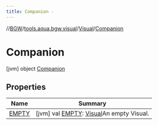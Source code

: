 ```yaml
---
title: Companion -
---
```

//[BGW](../../../../index.md)/[tools.aqua.bgw.visual](../../index.md)/[Visual](../index.md)/[Companion](index.md)



# Companion  
 [jvm] object [Companion](index.md)   


## Properties  
  
|  Name |  Summary | 
|---|---|
| <a name="tools.aqua.bgw.visual/Visual.Companion/EMPTY/#/PointingToDeclaration/"></a>[EMPTY](-e-m-p-t-y.md)| <a name="tools.aqua.bgw.visual/Visual.Companion/EMPTY/#/PointingToDeclaration/"></a> [jvm] val [EMPTY](-e-m-p-t-y.md): [Visual](../index.md)An empty Visual.   <br>|

